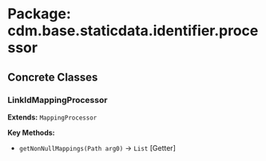 # Package: cdm.base.staticdata.identifier.processor

## Concrete Classes

### LinkIdMappingProcessor
**Extends:** `MappingProcessor` 

**Key Methods:**
- `getNonNullMappings(Path arg0)` → `List` [Getter]

